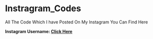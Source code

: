# Instragram_Codes
All The Code  Which I have Posted On My Instagram You Can Find Here

**Instagram Username: [Click Here](https://www.instagram.com/everydaycodings)**
